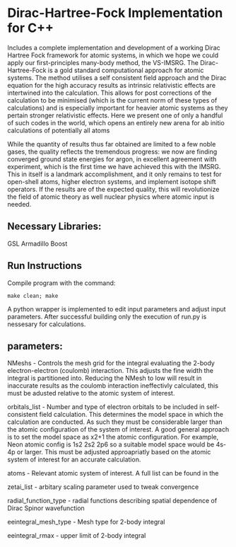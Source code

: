 
# Dirac-Hartree-Fock Implementation for C++
Includes a complete implementation and development of a working Dirac Hartree Fock framework for atomic systems, in which we hope we could apply our first-principles many-body method, the VS-IMSRG. The Dirac-Hartree-Fock is a gold standard computational approach for atomic systems. The method utilises a self consistent field approach and the Dirac equation for the high accuracy results as intrinsic relativistic effects are intertwined into the calculation. This allows for post corrections of the calculation to be minimised (which is the current norm of these types of calculations) and is especially important for heavier atomic systems as they pertain stronger relativistic effects. Here we present one of only a handful of such codes in the world, which opens an entirely new arena for ab initio calculations of potentially all atoms


While the quantity of results thus far obtained are limited to a few noble gases, the quality reflects the tremendous progress: we now are finding converged ground state energies for argon, in excellent agreement with experiment, which is the first time we have achieved this with the IMSRG. This in itself is a landmark accomplishment, and it only remains to test for open-shell atoms, higher electron systems, and implement isotope shift operators. If the results are of the expected quality, this will revolutionize the field of atomic theory as well nuclear physics where atomic input is needed.

## Necessary Libraries:
GSL
Armadillo
Boost

## Run Instructions
Compile program with the command:
```
make clean; make
```
A python wrapper is implemented to edit input parameters and adjust input parameters. After successful building only the execution of run.py is nessesary for calculations. 


## parameters:

NMeshs - Controls the mesh grid for the integral evaluating the 2-body electron-electron (coulomb) interaction. This adjusts the fine width the integral is partitioned into. Reducing the NMesh to low will result in inaccurate results as the coulomb interaction ineffectivly calculated, this must be adusted relative to the atomic system of interest.

orbitals_list - Number and type of electron orbitals to be included in self-consistent field calculation. This determines the model space in which the calculation are conducted. As such they must be considerable larger than the atomic configuration of the system of interest. A good general approach is to set the model space as x2+1 the atomic configuration. For example, Neon atomic config is 1s2 2s2 2p6 so a suitable model space would be 4s-4p or larger. This must be adjusted approapriatly based on the atomic system of interest for an accurate calculation.

atoms - Relevant atomic system of interest. A full list can be found in the 

zetai_list - arbitary scaling parameter used to tweak convergence

radial_function_type - radial functions describing spatial dependence of Dirac Spinor wavefunction

eeintegral_mesh_type - Mesh type for 2-body integral

eeintegral_rmax - upper limit of 2-body integral 




